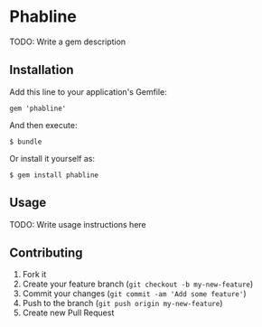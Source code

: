# Phabline

TODO: Write a gem description

## Installation

Add this line to your application's Gemfile:

    gem 'phabline'

And then execute:

    $ bundle

Or install it yourself as:

    $ gem install phabline

## Usage

TODO: Write usage instructions here

## Contributing

1. Fork it
2. Create your feature branch (`git checkout -b my-new-feature`)
3. Commit your changes (`git commit -am 'Add some feature'`)
4. Push to the branch (`git push origin my-new-feature`)
5. Create new Pull Request
